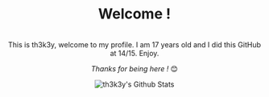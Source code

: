 <div align="center" width="50">

<h1>Welcome !</h1>

</div>

<div align="center">

<br>
This is th3k3y, welcome to my profile. I am 17 years old and I did this GitHub at 14/15. 
Enjoy.
<br>

<i>Thanks for being here !</i> 😊

</div>

<div align="center">

<img align="center" src="https://github-readme-stats.vercel.app/api?username=th3k3y&include_all_commits=true&count_private=true&show_icons=true&line_height=20&title_color=7A7ADB&icon_color=2234AE&text_color=D3D3D3&bg_color=0,000000,130F40" alt="th3k3y's Github Stats">

</div>

